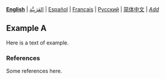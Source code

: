 **[English](README.md)** | [العَرَبِيَّة](README-ar.md) | [Español](README-es.md) | [Français](README-fr.md) | [Русский](README-ru.md) | [简体中文](README-zh-Hans.md) | *[Add](https://github.com/markdown-localization/markdown-localization-spec#workflow)* <!-- l10n:select -->

## Example A

Here is a text of example.

### References

Some references here.

